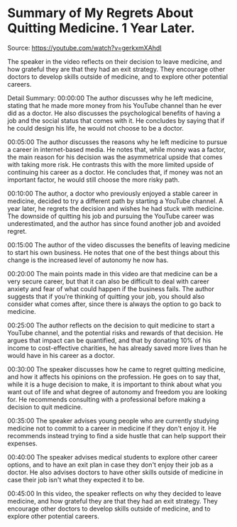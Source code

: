 # Summary of My Regrets About Quitting Medicine. 1 Year Later.

Source: https://youtube.com/watch?v=gerkxmXAhdI

The speaker in the video reflects on their decision to leave medicine, and how grateful they are that they had an exit strategy. They encourage other doctors to develop skills outside of medicine, and to explore other potential careers.

Detail Summary: 
00:00:00
The author discusses why he left medicine, stating that he made more money from his YouTube channel than he ever did as a doctor. He also discusses the psychological benefits of having a job and the social status that comes with it. He concludes by saying that if he could design his life, he would not choose to be a doctor.

00:05:00
The author discusses the reasons why he left medicine to pursue a career in internet-based media. He notes that, while money was a factor, the main reason for his decision was the asymmetrical upside that comes with taking more risk. He contrasts this with the more limited upside of continuing his career as a doctor. He concludes that, if money was not an important factor, he would still choose the more risky path.

00:10:00
The author, a doctor who previously enjoyed a stable career in medicine, decided to try a different path by starting a YouTube channel. A year later, he regrets the decision and wishes he had stuck with medicine. The downside of quitting his job and pursuing the YouTube career was underestimated, and the author has since found another job and avoided regret.

00:15:00
The author of the video discusses the benefits of leaving medicine to start his own business. He notes that one of the best things about this change is the increased level of autonomy he now has.

00:20:00
The main points made in this video are that medicine can be a very secure career, but that it can also be difficult to deal with career anxiety and fear of what could happen if the business fails. The author suggests that if you're thinking of quitting your job, you should also consider what comes after, since there is always the option to go back to medicine.

00:25:00
The author reflects on the decision to quit medicine to start a YouTube channel, and the potential risks and rewards of that decision. He argues that impact can be quantified, and that by donating 10% of his income to cost-effective charities, he has already saved more lives than he would have in his career as a doctor.

00:30:00
The speaker discusses how he came to regret quitting medicine, and how it affects his opinions on the profession. He goes on to say that, while it is a huge decision to make, it is important to think about what you want out of life and what degree of autonomy and freedom you are looking for. He recommends consulting with a professional before making a decision to quit medicine.

00:35:00
The speaker advises young people who are currently studying medicine not to commit to a career in medicine if they don't enjoy it. He recommends instead trying to find a side hustle that can help support their expenses.

00:40:00
The speaker advises medical students to explore other career options, and to have an exit plan in case they don't enjoy their job as a doctor. He also advises doctors to have other skills outside of medicine in case their job isn't what they expected it to be.

00:45:00
In this video, the speaker reflects on why they decided to leave medicine, and how grateful they are that they had an exit strategy. They encourage other doctors to develop skills outside of medicine, and to explore other potential careers.

